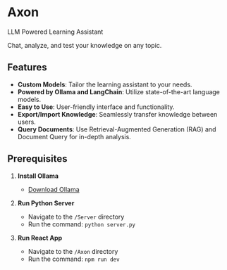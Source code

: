 # Axon

LLM Powered Learning Assistant

Chat, analyze, and test your knowledge on any topic.

## Features
- **Custom Models**: Tailor the learning assistant to your needs.
- **Powered by Ollama and LangChain**: Utilize state-of-the-art language models.
- **Easy to Use**: User-friendly interface and functionality.
- **Export/Import Knowledge**: Seamlessly transfer knowledge between users.
- **Query Documents**: Use Retrieval-Augmented Generation (RAG) and Document Query for in-depth analysis.

## Prerequisites

1. **Install Ollama**
   - [Download Ollama](https://www.ollama.com/download)

2. **Run Python Server**
   - Navigate to the `/Server` directory
   - Run the command: `python server.py`

3. **Run React App**
   - Navigate to the `/Axon` directory
   - Run the command: `npm run dev`
